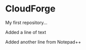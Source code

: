 CloudForge
==========

My first repository...

Added a line of text

Added another line from Notepad++
